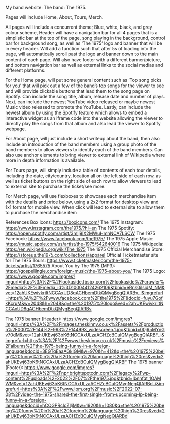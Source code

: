 My band website:
The band: The 1975.

Pages will include Home, About, Tours, Merch.

All pages will include a concurrent theme; Blue, white, black, and grey colour scheme, Header will have a navigation bar for all 4 pages that is a simplistic bar at the top of the page, song playing in the background, control bar for background song, as well as ‘The 1975’ logo and banner that will be in every header. Will add a function such that after 5s of loading into the page, will automatically scroll past the logo and banner down to the main content of each page. Will also have footer with a different banner/picture, and bottom navigation bar as well as external links to the social medias and different platforms.

For the Home page, will put some general content such as ‘Top song picks for you’ that will pick out a few of the band’s top songs for the viewer to see and will provide clickable buttons that lead them to the song page on Spotify. Can include the song title, album, release date and number of plays. Next, can include the newest YouTube video released or maybe newest Music video released to promote the YouTube. Lastly, can include the newest album by using the Spotify feature which allows to embed a interactive widget as an iframe code into the website allowing the viewer to directly play the songs from that album and also lead the viewer to Spotify webpage.

For About page, will just include a short writeup about the band, then also include an introduction of the band members using a group photo of the band members to allow viewers to identify each of the band members. Can also use anchor elements to bring viewer to external link of Wikipedia where more in depth information is available.

For Tours page, will simply include a table of contents of each tour details, including the date, city/country, location all on the left side of each row, as well as ticket buttons on the right side of each row to allow viewers to lead to external site to purchase the ticket/see more.

For Merch page, will use flexboxes to showcase each merchandise item with the details and price below, using a 2x2 format for desktop view and 1x1 format for mobile view. When click will lead to external site to allow them to purchase the merchandise item





References
Box icons:
https://boxicons.com/
The 1975 Instagram:
https://www.instagram.com/the1975/?hl=en
The 1975 Spotify:
https://open.spotify.com/artist/3mIj9lX2MWuHmhNCA7LSCW
The 1975 Facebook:
https://www.facebook.com/the1975/
The 1975 Apple Music:
https://music.apple.com/us/artist/the-1975/542640016
The 1975 Wikipedia:
https://en.wikipedia.org/wiki/The_1975
The 1975 Official Merchandise Store:
https://storeus.the1975.com/collections/apparel
Official Ticketmaster site for The 1975 Tours:
https://www.ticketmaster.com/the-1975-tickets/artist/1765575
About You by The 1975 (MP3):
https://gospeljingle.com/foreign-music/the-1975-about-you/
The 1975 Logo:
https://www.google.com/imgres?imgurl=https%3A%2F%2Flookaside.fbsbx.com%2Flookaside%2Fcrawler%2Fmedia%2F%3Fmedia_id%3D100044124262106&tbnid=eRns0iIsidM_NM&vet=12ahUKEwivkriltNCCAxUD8qACHbemDtkQMygBegQIARBv..i&imgrefurl=https%3A%2F%2Fwww.facebook.com%2Fthe1975%2F&docid=fuyu7GofkKcruM&w=2048&h=2048&q=the%201975%20logo&ved=2ahUKEwivkriltNCCAxUD8qACHbemDtkQMygBegQIARBv

The 1975 banner (Header):
https://www.google.com/imgres?imgurl=https%3A%2F%2Fimages.theskinny.co.uk%2Fassets%2Fproduction%2F000%2F144%2F993%2F144993_widescreen.1.jpg&tbnid=00j65MYnGv70dM&vet=12ahUKEwj63bK6tNCCAxULzaACHZcBCuIQMygBegQIARBF..i&imgrefurl=https%3A%2F%2Fwww.theskinny.co.uk%2Fmusic%2Freviews%2Falbums%2Fthe-1975-being-funny-in-a-foreign-language&docid=3EGTqEaaAGkIGM&w=970&h=412&q=the%201975%20being%20funny%20in%20a%20foreign%20language%20high%20res&ved=2ahUKEwj63bK6tNCCAxULzaACHZcBCuIQMygBegQIARBF
The 1975 banner (Footer):
https://www.google.com/imgres?imgurl=https%3A%2F%2Fnpr.brightspotcdn.com%2Flegacy%2Fwp-content%2Fuploads%2F2022%2F07%2Fthe1975.jpg&tbnid=lbnnfqt_1OAMWM&vet=12ahUKEwj63bK6tNCCAxULzaACHZcBCuIQMygNegQIARBd..i&imgrefurl=https%3A%2F%2Fwww.lpm.org%2Fmusic%2F2022-07-08%2Fvideo-the-1975-shared-the-first-single-from-upcoming-lp-being-funny-in-a-foreign-language&docid=hCOGPRcIcZlljM&w=1920&h=1080&q=the%201975%20being%20funny%20in%20a%20foreign%20language%20high%20res&ved=2ahUKEwj63bK6tNCCAxULzaACHZcBCuIQMygNegQIARBd


